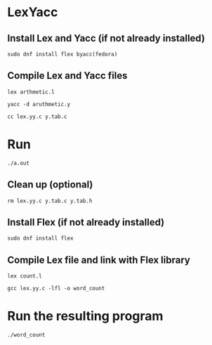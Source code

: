 # LexYacc

## Install Lex and Yacc (if not already installed)
```
sudo dnf install flex byacc(fedora)
```

## Compile Lex and Yacc files
```
lex arthmetic.l
```
```
yacc -d aruthmetic.y
```
```
cc lex.yy.c y.tab.c 
```
# Run 
```
./a.out
```

## Clean up (optional)
```
rm lex.yy.c y.tab.c y.tab.h
```

## Install Flex (if not already installed)
```
sudo dnf install flex
```
## Compile Lex file and link with Flex library
```
lex count.l
```
```
gcc lex.yy.c -lfl -o word_count
```
# Run the resulting program
```
./word_count
```